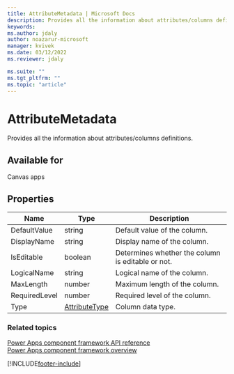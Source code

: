 ```yaml
---
title: AttributeMetadata | Microsoft Docs
description: Provides all the information about attributes/columns definitions.
keywords:
ms.author: jdaly
author: noazarur-microsoft
manager: kvivek
ms.date: 03/12/2022
ms.reviewer: jdaly

ms.suite: ""
ms.tgt_pltfrm: ""
ms.topic: "article"
---
```


# AttributeMetadata

Provides all the information about attributes/columns definitions.

## Available for

Canvas apps

## Properties

| Name          | Type                              | Description                                       |
| ------------- | --------------------------------- | ------------------------------------------------- |
| DefaultValue  | string                            | Default value of the column.                      |
| DisplayName   | string                            | Display name of the column.                       |
| IsEditable    | boolean                           | Determines whether the column is editable or not. |
| LogicalName   | string                            | Logical name of the column.                       |
| MaxLength     | number                            | Maximum length of the column.                     |
| RequiredLevel | number                            | Required level of the column.                     |
| Type          | [AttributeType](AttributeType.md) | Column data type.                                 |

### Related topics

[Power Apps component framework API reference](../reference/index.md)<br/>
[Power Apps component framework overview](../overview.md)

[!INCLUDE[footer-include](../../../includes/footer-banner.md)]
